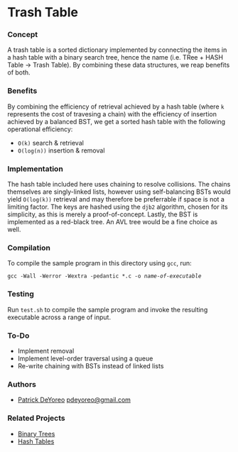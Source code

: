 # Trash Table

### Concept

A trash table is a sorted dictionary implemented by connecting the items in a hash table with a binary search tree,
hence the name (i.e. TRee + HASH Table -> Trash Table). By combining these data structures, we reap benefits of both.

### Benefits

By combining the efficiency of retrieval achieved by a hash table (where `k` represents the cost of travesing a chain) with
the efficiency of insertion achieved by a balanced BST, we get a sorted hash table with the following operational efficiency:
- `O(k)` search & retrieval
- `O(log(n))` insertion & removal

### Implementation

The hash table included here uses chaining to resolve collisions. The chains themselves are singly-linked lists, however
using self-balancing BSTs would yield `O(log(k))` retrieval and may therefore be preferrable if space is not a limiting
factor. The keys are hashed using the `djb2` algorithm, chosen for its simplicity, as this is merely a proof-of-concept.
Lastly, the BST is implemented as a red-black tree. An AVL tree would be a fine choice as well.

### Compilation

To compile the sample program in this directory using `gcc`, run:

`gcc -Wall -Werror -Wextra -pedantic *.c -o `_`name-of-executable`_

### Testing

Run `test.sh` to compile the sample program and invoke the resulting executable across a range of input. 

### To-Do

- Implement removal
- Implement level-order traversal using a queue
- Re-write chaining with BSTs instead of linked lists

### Authors

- [Patrick DeYoreo](https://github.com/patrickdeyoreo/) <pdeyoreo@gmail.com>

### Related Projects

- [Binary Trees](https://github.com/patrickdeyoreo/holbertonschool-low_level_programming/tree/master/0x1D-binary_trees)
- [Hash Tables](https://github.com/patrickdeyoreo/holbertonschool-low_level_programming/tree/master/0x1A-hash_tables)

